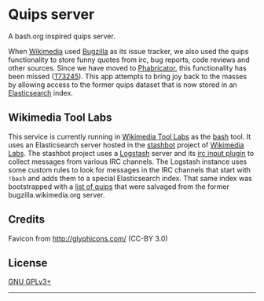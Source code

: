 Quips server
============

A bash.org inspired quips server.

When [Wikimedia][] used [Bugzilla][] as its issue tracker, we also used the
quips functionality to store funny quotes from irc, bug reports, code reviews
and other sources. Since we have moved to [Phabricator][], this functionality
has been missed ([T73245][]). This app attempts to bring joy back to the
masses by allowing access to the former quips dataset that is now stored in an
[Elasticsearch][] index.


Wikimedia Tool Labs
-------------------

This service is currently running in [Wikimedia Tool Labs][] as the [bash][]
tool. It uses an Elasticsearch server hosted in the [stashbot][] project of
[Wikimedia Labs][]. The stashbot project uses a [Logstash][] server and its
[irc input plugin][] to collect messages from various IRC channels. The
Logstash instance uses some custom rules to look for messages in the IRC
channels that start with `!bash` and adds them to a special Elasticsearch
index. That same index was bootstrapped with a [list of quips][] that were
salvaged from the former bugzilla.wikimedia.org server.


Credits
-------
Favicon from http://glyphicons.com/ (CC-BY 3.0)


License
-------
[GNU GPLv3+](//www.gnu.org/copyleft/gpl.html "GNU GPLv3+")


---
[Wikimedia]: https://wikimediafoundation.org/wiki/Home
[Bugzilla]: https://www.bugzilla.org/
[Phabricator]: http://phabricator.org/
[T73245]: https://phabricator.wikimedia.org/T73245
[Elasticsearch]: https://www.elastic.co/products/elasticsearch
[Wikimedia Tool Labs]: https://wikitech.wikimedia.org/wiki/Help:Tool_Labs
[bash]: https://tools.wmflabs.org/bash
[stashbot]: https://wikitech.wikimedia.org/wiki/Nova_Resource:Stashbot
[Wikimedia Labs]: https://wikitech.wikimedia.org/wiki/Help:FAQ
[Logstash]: https://www.elastic.co/products/logstash
[irc input plugin]: https://www.elastic.co/guide/en/logstash/current/plugins-inputs-irc.html
[list of quips]: https://phabricator.wikimedia.org/P110
